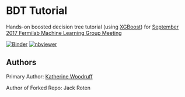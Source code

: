 # BDT Tutorial
Hands-on boosted decision tree tutorial (using [XGBoost](https://xgboost.readthedocs.io/en/latest/)) for [September 2017 Fermilab Machine Learning Group Meeting](https://indico.fnal.gov/event/15356/)

[![Binder](https://mybinder.org/badge.svg)](https://mybinder.org/v2/gh/k-woodruff/bdt-tutorial/master)
[![nbviewer](https://img.shields.io/badge/view%20on-nbviewer-brightgreen.svg)](http://nbviewer.jupyter.org/github/k-woodruff/bdt-tutorial/tree/master/)

## Authors

Primary Author: [Katherine Woodruff](https://tele.fnal.gov/cgi-bin/telephone.script?type=name_last&accuracy=contains&string=WOODRUFF)

Author of Forked Repo: Jack Roten

